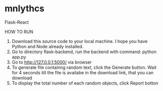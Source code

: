# mnlythcs
Flask-React 

HOW TO RUN

1. Download this source code to your local machine. I hope you have Python and Node already installed. 
2. Go to directory flask-backend, run the backend with command:
   python app.py
3. Go to http://127.0.0.1:5000/ via browser 
4. To generate file containng random text, click the Generate button. Wait for 4 seconds till the file is availabe in the download link, that you can download
5. To display the total number of each random objects, click Report botton
   

